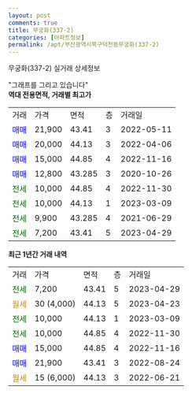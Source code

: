 ```yaml
---
layout: post
comments: true
title: 무궁화(337-2)
categories: [아파트정보]
permalink: /apt/부산광역시북구덕천동무궁화(337-2)
---
```


무궁화(337-2) 실거래 상세정보

<script type="text/javascript">
  google.charts.load('current', {'packages':['line', 'corechart']});
  google.charts.setOnLoadCallback(drawChart);

  function drawChart() {
    var data = new google.visualization.DataTable();
    data.addColumn('date', '거래일');
    data.addColumn('number', "매매");
    data.addColumn('number', "전세");
    data.addColumn('number', "전매");

    data.addRows([[new Date(Date.parse("2023-04-29")), null, 7200, null], [new Date(Date.parse("2023-04-23")), null, null, null], [new Date(Date.parse("2023-03-09")), null, 10000, null], [new Date(Date.parse("2022-11-30")), null, 10000, null], [new Date(Date.parse("2022-11-16")), 15000, null, null], [new Date(Date.parse("2022-08-24")), 21900, null, null], [new Date(Date.parse("2022-06-21")), null, null, null]]);

    var options = {
      hAxis: {
        format: 'yyyy/MM/dd'
      },    
      lineWidth: 0,
      pointsVisible: true,    
      title: '최근 1년간 유형별 실거래가 분포',
      legend: { position: 'bottom' }
    };

    var formatter = new google.visualization.NumberFormat({pattern:'###,###'} );
    formatter.format(data, 1);
    formatter.format(data, 2);
    
    setTimeout(function() {
        var chart = new google.visualization.LineChart(document.getElementById('columnchart_material'));
        chart.draw(data, (options));
        document.getElementById('loading').style.display = 'none';
    }, 200);
  }
</script>


<div id="loading" style="z-index:20; display: block; margin-left: 0px">"그래프를 그리고 있습니다"</div>
<div id="columnchart_material" style="width: 95%; margin-left: 0px; display: block"></div>
<!-- contents start -->
<b>역대 전용면적, 거래별 최고가</b>
<table class="sortable">
    <tr>
      <td>거래</td>
      <td>가격</td>
      <td>면적</td>
      <td>층</td>
      <td>거래일</td>
    </tr>
        <tr>
          <td><a style="color: blue">매매</a></td>
          <td>21,900</td>
          <td>43.41</td>
          <td>3</td>
          <td>2022-05-11</td>
        </tr>            <tr>
          <td><a style="color: blue">매매</a></td>
          <td>20,000</td>
          <td>44.13</td>
          <td>3</td>
          <td>2022-04-06</td>
        </tr>            <tr>
          <td><a style="color: blue">매매</a></td>
          <td>15,000</td>
          <td>44.85</td>
          <td>4</td>
          <td>2022-11-16</td>
        </tr>            <tr>
          <td><a style="color: blue">매매</a></td>
          <td>12,800</td>
          <td>43.285</td>
          <td>3</td>
          <td>2020-10-26</td>
        </tr>        
        <tr>
              <td><a style="color: darkgreen">전세</a></td>
              <td>10,000</td>
              <td>44.85</td>
              <td>4</td>
              <td>2022-11-30</td>
            </tr>            <tr>
              <td><a style="color: darkgreen">전세</a></td>
              <td>10,000</td>
              <td>44.13</td>
              <td>1</td>
              <td>2023-03-09</td>
            </tr>            <tr>
              <td><a style="color: darkgreen">전세</a></td>
              <td>9,900</td>
              <td>43.285</td>
              <td>4</td>
              <td>2021-06-29</td>
            </tr>            <tr>
              <td><a style="color: darkgreen">전세</a></td>
              <td>7,200</td>
              <td>43.41</td>
              <td>5</td>
              <td>2023-04-29</td>
            </tr>        
    
</table>

<b>최근 1년간 거래 내역</b>

<table class="sortable">
    <tr>
      <td>거래</td>
      <td>가격</td>
      <td>면적</td>
      <td>층</td>
      <td>거래일</td>
    </tr>
    <tr>
      <td><a style="color: darkgreen">전세</a></td>
      <td>7,200</td>
      <td>43.41</td>
      <td>5</td>
      <td>2023-04-29</td>
    </tr>          <tr>
      <td><a style="color: darkgoldenrod">월세</a></td>
      <td>30 (4,000)</td>
      <td>44.13</td>
      <td>5</td>
      <td>2023-04-23</td>
    </tr>          <tr>
      <td><a style="color: darkgreen">전세</a></td>
      <td>10,000</td>
      <td>44.13</td>
      <td>1</td>
      <td>2023-03-09</td>
    </tr>          <tr>
      <td><a style="color: darkgreen">전세</a></td>
      <td>10,000</td>
      <td>44.85</td>
      <td>4</td>
      <td>2022-11-30</td>
    </tr>          <tr>
      <td><a style="color: blue">매매</a></td>
      <td>15,000</td>
      <td>44.85</td>
      <td>4</td>
      <td>2022-11-16</td>
    </tr>          <tr>
      <td><a style="color: blue">매매</a></td>
      <td>21,900</td>
      <td>43.41</td>
      <td>3</td>
      <td>2022-08-24</td>
    </tr>          <tr>
      <td><a style="color: darkgoldenrod">월세</a></td>
      <td>15 (6,000)</td>
      <td>44.13</td>
      <td>3</td>
      <td>2022-06-21</td>
    </tr>      </table>
<!-- contents end -->    

